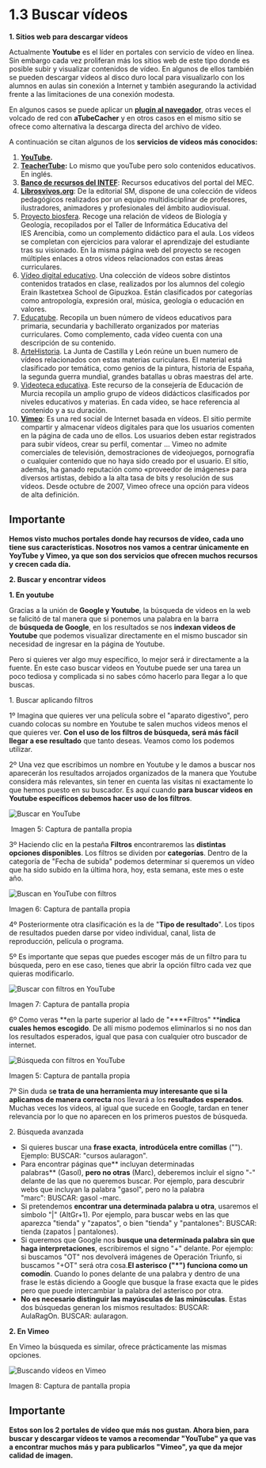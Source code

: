 # 1.3 Buscar vídeos

**1\. Sitios web para descargar vídeos**

Actualmente **Youtube** es el líder en portales con servicio de vídeo en línea. Sin embargo cada vez proliferan más los sitios web de este tipo donde es posible subir y visualizar contenidos de vídeo. En algunos de ellos también se pueden descargar vídeos al disco duro local para visualizarlo con los alumnos en aulas sin conexión a Internet y también asegurando la actividad frente a las limitaciones de una conexión modesta.

En algunos casos se puede aplicar un [**plugin al navegador**](http://es.wikipedia.org/wiki/Complemento_(inform%C3%A1tica)), otras veces el volcado de red con **aTubeCacher** y en otros casos en el mismo sitio se ofrece como alternativa la descarga directa del archivo de vídeo.

A continuación se citan algunos de los **servicios de vídeos más conocidos:**

1.  **[YouTube](http://www.youtube.com).**
2.  **[TeacherTube](http://www.teachertube.com/):** Lo mismo que youTube pero solo contenidos educativos. En inglés. 
3.  [**Banco de recursos del INTEF**](http://recursostic.educacion.es/bancoimagenes/web/): Recursos educativos del portal del MEC. 
4.  [**Librosvivos.org**](http://www.librosvivos.org/videos/): De la editorial SM, dispone de una colección de vídeos pedagógicos realizados por un equipo multidisciplinar de profesores, ilustradores, animadores y profesionales del ámbito audiovisual.
5.  [Proyecto biosfera](http://recursos.cnice.mec.es/biosfera/profesor/videos/videos_actividades.htm). Recoge una relación de vídeos de Biología y Geología, recopilados por el Taller de Informática Educativa del IES Arencibia, como un complemento didáctico para el aula. Los vídeos se completan con ejercicios para valorar el aprendizaje del estudiante tras su visionado. En la misma página web del proyecto se recogen múltiples enlaces a otros vídeos relacionados con estas áreas curriculares.
6.  [Vídeo digital educativo](http://www.videodigitaleducativo.com/). Una colección de vídeos sobre distintos contenidos tratados en clase, realizados por los alumnos del colegio Erain Ikastetxea School de Gipuzkoa. Están clasificados por categorías como antropología, expresión oral, música, geología o educación en valores.
7.  [Educatube](http://www.educatube.es/). Recopila un buen número de vídeos educativos para primaria, secundaria y bachillerato organizados por materias curriculares. Como complemento, cada vídeo cuenta con una descripción de su contenido.
8.  [Arte](http://www.artehistoria.jcyl.es/index.html)[H](http://www.artehistoria.jcyl.es/index.html)[istoria](http://www.artehistoria.jcyl.es/index.html). La Junta de Castilla y León reúne un buen numero de vídeos relacionados con estas materias curiculares. El material está clasificado por temática, como genios de la pintura, historia de España, la segunda guerra mundial, grandes batallas u obras maestras del arte.
9.  [Videoteca educativa](http://www.educarm.es/admin/webForm.php?ar=339&mode=visualizaAplicacionWeb&aplicacion=VIDEOTECA_EDUCATIVA&web=38&zona=PROFESORES&menuSeleccionado=). Este recurso de la consejería de Educación de Murcia recopila un amplio grupo de vídeos didácticos clasificados por niveles educativos y materias. En cada vídeo, se hace referencia al contenido y a su duración.
10.  [**Vimeo**](https://vimeo.com/): Es una red social de Internet basada en vídeos. El sitio permite compartir y almacenar vídeos digitales para que los usuarios comenten en la página de cada uno de ellos. Los usuarios deben estar registrados para subir vídeos, crear su perfil, comentar ... Vimeo no admite comerciales de televisión, demostraciones de videojuegos, pornografía o cualquier contenido que no haya sido creado por el usuario. El sitio, además, ha ganado reputación como «proveedor de imágenes» para diversos artistas, debido a la alta tasa de bits y resolución de sus vídeos. Desde octubre de 2007, Vimeo ofrece una opción para vídeos de alta definición.

## Importante

**Hemos visto muchos portales donde hay recursos de vídeo, cada uno tiene sus características. Nosotros nos vamos a centrar únicamente en YoyTube y Vimeo, ya que son dos servicios que ofrecen muchos recursos y crecen cada día.**

**2\. Buscar y encontrar vídeos**

**1\. En youtube**

Gracias a la unión de **Google y Youtube**, la búsqueda de videos en la web se falicitó de tal manera que si ponemos una palabra en la barra de **búsqueda de Google**, en los resultados se nos **indexan videos de Youtube** que podemos visualizar directamente en el mismo buscador sin necesidad de ingresar en la página de Youtube.

Pero si quieres ver algo muy específico, lo mejor será ir directamente a la fuente. En este caso buscar videos en Youtube puede ser una tarea un poco tediosa y complicada si no sabes cómo hacerlo para llegar a lo que buscas.

1\. Buscar aplicando filtros

1º Imagina que quieres ver una película sobre el "aparato digestivo", pero cuando colocas su nombre en Youtube te salen muchos videos menos el que quieres ver. **Con el uso de los filtros de búsqueda, será más fácil llegar a ese resultado** que tanto deseas. Veamos como los podemos utilizar.

2º Una vez que escribimos un nombre en Youtube y le damos a buscar nos aparecerán los resultados arrojados organizados de la manera que Youtube considera más relevantes, sin tener en cuenta las visitas ni exactamente lo que hemos puesto en su buscador. Es aquí cuando **para buscar videos en Youtube específicos debemos hacer uso de los filtros**.


![](img/youtube1.jpg "Buscar en YouTube")


 Imagen 5: Captura de pantalla propia

3º Haciendo clic en la pestaña **Filtros** encontraremos las **distintas opciones disponibles**. Los filtros se dividen por **categorías**. Dentro de la categoría de "Fecha de subida" podemos determinar si queremos un vídeo que ha sido subido en la última hora, hoy, esta semana, este mes o este año.


![](img/youtube2.jpg "Buscan en YouTube con filtros")


Imagen 6: Captura de pantalla propia

4º Posteriormente otra clasificación es la de "**Tipo de resultado**". Los tipos de resultados pueden darse por video individual, canal, lista de reproducción, película o programa.

5º Es importante que sepas que puedes escoger más de un filtro para tu búsqueda, pero en ese caso, tienes que abrir la opción filtro cada vez que quieras modificarlo.


![](img/youtube3.jpg "Buscar con filtros en YouTube")


Imagen 7: Captura de pantalla propia

6º Como veras **en la parte superior al lado de "****Filtros" ****indica cuales hemos escogido**. De allí mismo podemos eliminarlos si no nos dan los resultados esperados, igual que pasa con cualquier otro buscador de internet.


![](img/youtube4.jpg "Búsqueda con filtros en YouTube")


Imagen 5: Captura de pantalla propia

7º Sin duda s**e trata de una herramienta muy interesante que si la aplicamos de manera correcta** nos llevará a los **resultados esperados**. Muchas veces los videos, al igual que sucede en Google, tardan en tener relevancia por lo que no aparecen en los primeros puestos de búsqueda.

2\. Búsqueda avanzada

*   Si quieres buscar una **frase exacta**, **introdúcela entre comillas** (""). Ejemplo: BUSCAR: "cursos aularagon".
*   Para encontrar páginas que** incluyan determinadas palabras** (Gasol), **pero no otras** (Marc), deberemos incluir el signo "-" delante de las que no queremos buscar. Por ejemplo, para descubrir webs que incluyan la palabra "gasol", pero no la palabra "marc": BUSCAR: gasol -marc.
*   Si pretendemos **encontrar una determinada palabra u otra**, usaremos el símbolo "|" (AltGr+1). Por ejemplo, para buscar webs en las que aparezca "tienda" y "zapatos", o bien "tienda" y "pantalones": BUSCAR: tienda (zapatos | pantalones).
*   Si queremos que Google nos **busque una determinada palabra sin que haga interpretaciones**, escribiremos el signo "+" delante. Por ejemplo: si buscamos "OT" nos devolverá imágenes de Operación Triunfo, si buscamos "+OT" será otra cosa.**El asterisco ("*") funciona como un comodín**. Cuando lo pones delante de una palabra y dentro de una frase le estás diciendo a Google que busque la frase exacta que le pides pero que puede intercambiar la palabra del asterisco por otra. 
*   **No es necesario distinguir las mayúsculas de las minúsculas**. Estas dos búsquedas generan los mismos resultados: BUSCAR: AulaRagOn. BUSCAR: aularagon.

**2\. En Vimeo**

En Vimeo la búsqueda es similar, ofrece prácticamente las mismas opciones.


![](img/vimeo.jpg "Buscando vídeos en Vimeo")


Imagen 8: Captura de pantalla propia

## Importante

**Estos son los 2 portales de vídeo que más nos gustan. Ahora bien, para buscar y descargar vídeos te vamos a recomendar "YouTube" ya que vas a encontrar muchos más y para publicarlos "Vimeo", ya que da mejor calidad de imagen.**

